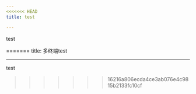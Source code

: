 ```yaml
---
<<<<<<< HEAD
title: test

---
```


test







=======
title: 多终端test


---

test
>>>>>>> 16216a806ecda4ce3ab076e4c9815b2133fc10cf
